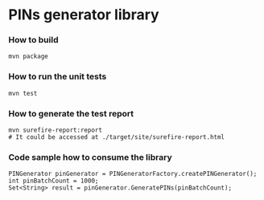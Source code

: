 # PINs generator library 

### How to build
```
mvn package
```

### How to run the unit tests
```
mvn test
```


### How to generate the test report 
```
mvn surefire-report:report
# It could be accessed at ./target/site/surefire-report.html
```

### Code sample how to consume the library
```
PINGenerator pinGenerator = PINGeneratorFactory.createPINGenerator();
int pinBatchCount = 1000;
Set<String> result = pinGenerator.GeneratePINs(pinBatchCount);
```